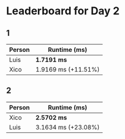 # Leaderboard for Day 2

## 1

| Person | Runtime (ms) |
|--------|--------------|
| Luis | **1.7191 ms** |
| Xico | 1.9169 ms (+11.51%) |

## 2

| Person | Runtime (ms) |
|--------|--------------|
| Xico | **2.5702 ms** |
| Luis | 3.1634 ms (+23.08%) |

